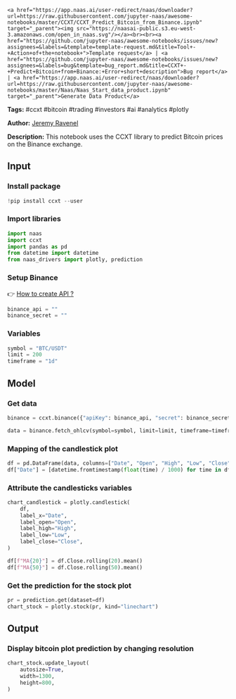     <a href="https://app.naas.ai/user-redirect/naas/downloader?url=https://raw.githubusercontent.com/jupyter-naas/awesome-notebooks/master/CCXT/CCXT_Predict_Bitcoin_from_Binance.ipynb" target="_parent"><img src="https://naasai-public.s3.eu-west-3.amazonaws.com/open_in_naas.svg"/></a><br><br><a href="https://github.com/jupyter-naas/awesome-notebooks/issues/new?assignees=&labels=&template=template-request.md&title=Tool+-+Action+of+the+notebook+">Template request</a> | <a href="https://github.com/jupyter-naas/awesome-notebooks/issues/new?assignees=&labels=bug&template=bug_report.md&title=CCXT+-+Predict+Bitcoin+from+Binance:+Error+short+description">Bug report</a> | <a href="https://app.naas.ai/user-redirect/naas/downloader?url=https://raw.githubusercontent.com/jupyter-naas/awesome-notebooks/master/Naas/Naas_Start_data_product.ipynb" target="_parent">Generate Data Product</a>

**Tags:** #ccxt #bitcoin #trading #investors #ai #analytics #plotly

**Author:** [Jeremy Ravenel](https://www.linkedin.com/in/ACoAAAJHE7sB5OxuKHuzguZ9L6lfDHqw--cdnJg/)

**Description:** This notebook uses the CCXT library to predict Bitcoin prices on the Binance exchange.

## Input

### Install package


```python
!pip install ccxt --user
```

### Import libraries


```python
import naas
import ccxt
import pandas as pd
from datetime import datetime
from naas_drivers import plotly, prediction
```

### Setup Binance
👉 <a href='https://www.binance.com/en/support/faq/360002502072'>How to create API ?</a>


```python
binance_api = ""
binance_secret = ""
```

### Variables


```python
symbol = "BTC/USDT"
limit = 200
timeframe = "1d"
```

## Model

### Get data


```python
binance = ccxt.binance({"apiKey": binance_api, "secret": binance_secret})

data = binance.fetch_ohlcv(symbol=symbol, limit=limit, timeframe=timeframe)
```

### Mapping of the candlestick plot


```python
df = pd.DataFrame(data, columns=["Date", "Open", "High", "Low", "Close", "Volume"])
df["Date"] = [datetime.fromtimestamp(float(time) / 1000) for time in df["Date"]]
```

### Attribute the candlesticks variables


```python
chart_candlestick = plotly.candlestick(
    df,
    label_x="Date",
    label_open="Open",
    label_high="High",
    label_low="Low",
    label_close="Close",
)
```


```python
df[f"MA{20}"] = df.Close.rolling(20).mean()
df[f"MA{50}"] = df.Close.rolling(50).mean()
```

### Get the prediction for the stock plot


```python
pr = prediction.get(dataset=df)
chart_stock = plotly.stock(pr, kind="linechart")
```

## Output

### Display bitcoin plot prediction by changing resolution


```python
chart_stock.update_layout(
    autosize=True,
    width=1300,
    height=800,
)
```
